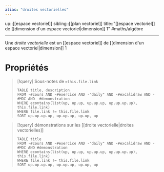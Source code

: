 ```yaml
---
alias: "droites vectorielles"
---
```

up::[[espace vectoriel]]
sibling::[[plan vectoriel]]
title::"[[espace vectoriel]] de [[dimension d'un espace vectoriel|dimension]] 1"
#maths/algèbre

----
Une _droite vectorielle_ est un [[espace vectoriel]] de [[dimension d'un espace vectoriel|dimension]] 1


# Propriétés

> [!query] Sous-notes de `=this.file.link`
> ```dataview
> TABLE title, description
> FROM -#cours AND -#exercice AND -"daily" AND -#excalidraw AND -#MOC AND -#demonstration
> WHERE econtains(list(up, up.up, up.up.up, up.up.up.up), this.file.link)
> WHERE file.link != this.file.link
> SORT up.up.up.up, up.up.up, up.up, up
> ```


> [!query] démonstrations sur les [[droite vectorielle|droites vectorielles]]
> ```dataview
> TABLE title
> FROM -#cours AND -#exercice AND -"daily" AND -#excalidraw AND -#MOC AND #demonstration
> WHERE econtains(list(up, up.up, up.up.up, up.up.up.up), this.file.link)
> WHERE file.link != this.file.link
> SORT up.up.up.up, up.up.up, up.up, up
> ```

